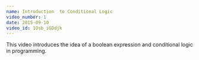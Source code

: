 ```yaml
---
name: Introduction  to Conditional Logic
video_number: 1
date: 2015-09-10
video_id: 1Osb_iGDdjk
---
```


This video introduces the idea of a boolean expression and conditional logic in programming.
